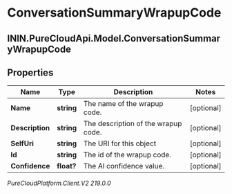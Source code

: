 # ConversationSummaryWrapupCode

## ININ.PureCloudApi.Model.ConversationSummaryWrapupCode

## Properties

|Name | Type | Description | Notes|
|------------ | ------------- | ------------- | -------------|
| **Name** | **string** | The name of the wrapup code. | [optional] |
| **Description** | **string** | The description of the wrapup code. | [optional] |
| **SelfUri** | **string** | The URI for this object | [optional] |
| **Id** | **string** | The id of the wrapup code. | [optional] |
| **Confidence** | **float?** | The AI confidence value. | [optional] |



_PureCloudPlatform.Client.V2 219.0.0_
